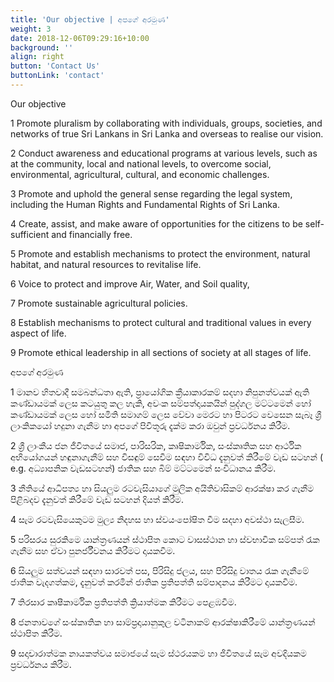 ```yaml
---
title: 'Our objective | අපගේ අරමුණ'
weight: 3
date: 2018-12-06T09:29:16+10:00
background: ''
align: right
button: 'Contact Us'
buttonLink: 'contact'
---
```


Our objective

1	Promote pluralism by collaborating with individuals, groups, societies, and networks of true Sri Lankans in Sri Lanka and overseas to realise our vision.

2	Conduct awareness and educational programs at various levels, such as at the community, local and national levels, to overcome social, environmental, agricultural, cultural, and economic challenges.

3	Promote and uphold the general sense regarding the legal system, including the Human Rights and Fundamental Rights of Sri Lanka.

4	Create, assist, and make aware of opportunities for the citizens to be self-sufficient and financially free.

5	Promote and establish mechanisms to protect the environment, natural habitat, and natural resources to revitalise life.

6	Voice to protect and improve Air, Water, and Soil quality,

7	Promote sustainable agricultural policies.

8	Establish mechanisms to protect cultural and traditional values in every aspect of life.

9	Promote ethical leadership in all sections of society at all stages of life.

අපගේ අරමුණ

1	මානව හිතවාදී සමබන්ධතා ඇති, ප්‍රායෝගික ක්‍රීයාකාරකම් සදහා නිපුනත්වයක් ඇති කණ්ඩායමක් ලෙස කටයුතු කල හැකි, අවංක සම්පත්දායකයින් පුද්ගල මට්ටමෙන් හෝ කණ්ඩායමක් ලෙස හෝ සමිති සමාගම් ලෙස වේවා මෙරට හා පිටරට වෙසෙන සැබෑ ශ්‍රී ලාංකිකයෝ හදුනා ගැනීම හා අපගේ පිවිතූරු දැක්ම කරා ඔවුන් ප්‍රවර්ධනය කිරීම.

2	ශ්‍රී ලාංකීය ජන ජීවිතයේ  සමාජ, පාරිසරික, කෘෂිකාර්මික, සංස්කෘතික සහ ආර්ථික අභියෝගයන් හඳුනාගැනීම් සහ විසඳුම් සෙවීම සඳහා විවිධ දැනුවත් කිරීමේ වැඩ සටහන් ( e.g. අධ්‍යාපනික වැඩසටහන්) ජාතික සහ බිම් මට්ටමෙන්  සංවිධානය  කිරීම.

3	නීතියේ ආධිපත්‍ය හා සියලුම රටවැසියාගේ මුලික අයිතිවාසිකම් ආරක්ෂා කර ගැනීම පිළිබදව දැනුවත් කිරීමේ වැඩ සටහන් දියත් කිරීම.

4	සැම රටවැසියෙකුටම මුල්‍ය නිදහස හා ස්වයංපෝෂිත වීම සදහා අවස්ථා සැලසීම.

5	පරිසරය සුරකිමෙ යාන්ත්‍රණයන්  ස්ථාපිත කොට වාසස්ථාන හා ස්වභාවික සම්පත් රැක ගැනීම සහ ඒවා පුනර්ජීවනය කිරීමට  දායකවීම.

6	සියලුම සත්වයන් සඳහා  සාරවත් පස, පිරිසිදු ජලය, සහ පිරිසිදු වාතය රැක ගැනීමේ ජාතික වැදගත්කම, දැනුවත් කරමින් ජාතික ප්‍රතිපත්ති සම්පාදනය කිරීමට දායකවීම.

7	තිරසාර කෘෂීකාර්මික ප්‍රතිපත්ති ක්‍රියාත්මක කිරීමට  පෙළඹවීම.

8	ජනතාවගේ සංස්කෘතික හා සාම්ප්‍රදායානුකුල වටිනාකම් ආරක්ෂාකිරීමේ යාන්ත්‍රණයන් ස්ථාපිත කිරීම.

9	සදාචාරාත්මක නායකත්වය සමාජයේ සැම ස්ථරයකම හා ජිවිතයේ සැම අවදියකම ප්‍රවර්ධනය කිරීම.

